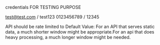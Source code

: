 credentials FOR TESTING PURPOSE

test@test.com / test123
0123456789 / 12345

API should be rate limited to Default Value:  For an API that serves static data, a much shorter window might be appropriate.For an api that does heavy processing, a much longer window might be needed.
